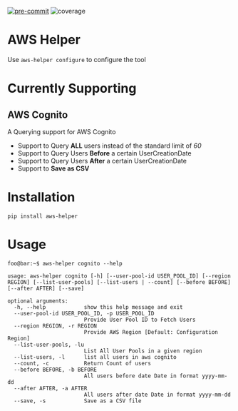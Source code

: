 [![pre-commit](https://img.shields.io/badge/pre--commit-enabled-brightgreen?logo=pre-commit&logoColor=white)](https://github.com/pre-commit/pre-commit) ![coverage](https://img.shields.io/badge/coverage-81%25-green)

# AWS Helper

Use `aws-helper configure` to configure the tool

# Currently Supporting

## AWS Cognito

A Querying support for AWS Cognito

- Support to Query **ALL** users instead of the standard limit of _60_
- Support to Query Users **Before** a certain UserCreationDate
- Support to Query Users **After** a certain UserCreationDate
- Support to **Save as CSV**

# Installation

`pip install aws-helper`

# Usage

```console
foo@bar:~$ aws-helper cognito --help

usage: aws-helper cognito [-h] [--user-pool-id USER_POOL_ID] [--region REGION] [--list-user-pools] [--list-users | --count] [--before BEFORE] [--after AFTER] [--save]

optional arguments:
  -h, --help            show this help message and exit
  --user-pool-id USER_POOL_ID, -p USER_POOL_ID
                        Provide User Pool ID to Fetch Users
  --region REGION, -r REGION
                        Provide AWS Region [Default: Configuration Region]
  --list-user-pools, -lu
                        List All User Pools in a given region
  --list-users, -l      list all users in aws cognito
  --count, -c           Return Count of users
  --before BEFORE, -b BEFORE
                        All users before date Date in format yyyy-mm-dd
  --after AFTER, -a AFTER
                        All users after date Date in format yyyy-mm-dd
  --save, -s            Save as a CSV file
```
